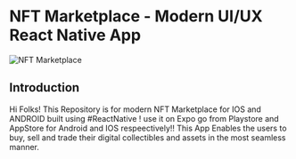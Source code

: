 # NFT Marketplace - Modern UI/UX React Native App
![NFT Marketplace](https://i.ibb.co/X5kYdvB/image.png)

## Introduction
 Hi Folks! This Repository is for modern NFT Marketplace for IOS and ANDROID built using #ReactNative !
 use it on Expo go from Playstore and AppStore for Android and IOS respeectively!!
 This App Enables the users to buy, sell and trade their digital collectibles and assets in the most seamless manner.

